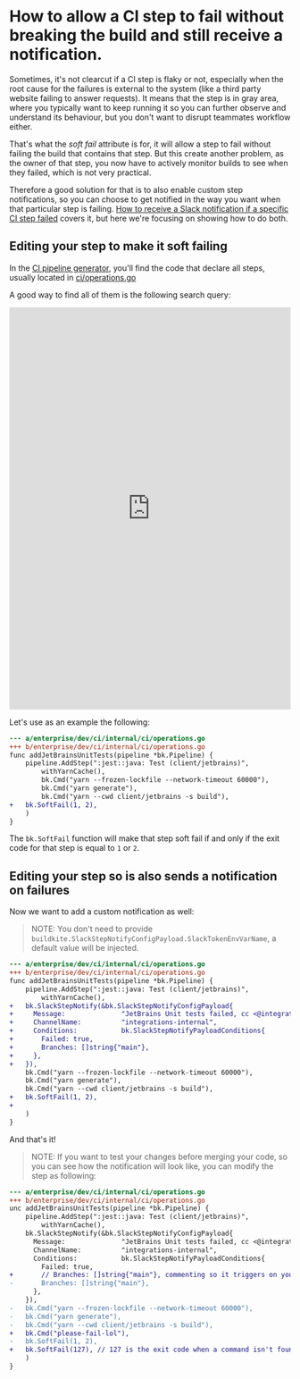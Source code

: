 # How to allow a CI step to fail without breaking the build and still receive a notification.

Sometimes, it's not clearcut if a CI step is flaky or not, especially when the root cause for the failures is external to the system (like a third party website failing to answer requests). It means that the step is in gray area, where you typically want to keep running it so you can further observe and understand its behaviour, but you don't want to disrupt teammates workflow either. 

That's what the _soft fail_ attribute is for, it will allow a step to fail without failing the build that contains that step. But this create another problem, as the owner of that step, you now have to actively monitor builds to see when they failed, which is not very practical.

Therefore a good solution for that is to also enable custom step notifications, so you can choose to get notified in the way you want when that particular step is failing. [How to receive a Slack notification if a specific CI step failed](./receive_slack_notification_on_a_failed_ci_step.md) covers it, but here we're focusing on showing how to do both.

## Editing your step to make it soft failing

In the [CI pipeline generator](../background-information/ci/development.md), you'll find the code that declare all steps, usually located in [ci/operations.go](https://sourcegraph.sourcegraph.com/github.com/sourcegraph/sourcegraph/-/blob/enterprise/dev/ci/internal/ci/operations.go)

A good way to find all of them is the following search query: 

<div class="embed">
  <iframe src="https://sourcegraph.com/embed/notebooks/Tm90ZWJvb2s6MTQwMA=="
    style="width:100%;height:720px" frameborder="0" sandbox="allow-scripts allow-same-origin allow-popups">
  </iframe>
</div>

Let's use as an example the following: 

```diff
--- a/enterprise/dev/ci/internal/ci/operations.go
+++ b/enterprise/dev/ci/internal/ci/operations.go
func addJetBrainsUnitTests(pipeline *bk.Pipeline) {
	pipeline.AddStep(":jest::java: Test (client/jetbrains)",
		withYarnCache(),
		bk.Cmd("yarn --frozen-lockfile --network-timeout 60000"),
		bk.Cmd("yarn generate"),
		bk.Cmd("yarn --cwd client/jetbrains -s build"),
+   bk.SoftFail(1, 2),
	)
}
```

The `bk.SoftFail` function will make that step soft fail if and only if the exit code for that step is equal to `1` or `2`.

## Editing your step so is also sends a notification on failures

Now we want to add a custom notification as well:

> NOTE: You don't need to provide `buildkite.SlackStepNotifyConfigPayload.SlackTokenEnvVarName`, a default value will be injected. 

```diff
--- a/enterprise/dev/ci/internal/ci/operations.go
+++ b/enterprise/dev/ci/internal/ci/operations.go
func addJetBrainsUnitTests(pipeline *bk.Pipeline) {
	pipeline.AddStep(":jest::java: Test (client/jetbrains)",
		withYarnCache(),
+   bk.SlackStepNotify(&bk.SlackStepNotifyConfigPayload{
+     Message:              "JetBrains Unit tests failed, cc <@integrations-eng>",
+     ChannelName:          "integrations-internal",
+     Conditions:           bk.SlackStepNotifyPayloadConditions{
+       Failed: true, 
+       Branches: []string{"main"},
+     },
+   }),
    bk.Cmd("yarn --frozen-lockfile --network-timeout 60000"),
    bk.Cmd("yarn generate"),
    bk.Cmd("yarn --cwd client/jetbrains -s build"),
+   bk.SoftFail(1, 2),
+   
	)
}
```

And that's it! 

> NOTE: If you want to test your changes before merging your code, so you can see how the notification will look like, you can modify the step as following: 

```diff
--- a/enterprise/dev/ci/internal/ci/operations.go
+++ b/enterprise/dev/ci/internal/ci/operations.go
unc addJetBrainsUnitTests(pipeline *bk.Pipeline) {
	pipeline.AddStep(":jest::java: Test (client/jetbrains)",
		withYarnCache(),
    bk.SlackStepNotify(&bk.SlackStepNotifyConfigPayload{
      Message:              "JetBrains Unit tests failed, cc <@integrations-eng>",
      ChannelName:          "integrations-internal",
      Conditions:           bk.SlackStepNotifyPayloadConditions{
        Failed: true, 
+       // Branches: []string{"main"}, commenting so it triggers on your branch, before it gets merged.
-       Branches: []string{"main"},
      },
    }),
-   bk.Cmd("yarn --frozen-lockfile --network-timeout 60000"),
-   bk.Cmd("yarn generate"),
-   bk.Cmd("yarn --cwd client/jetbrains -s build"),
+   bk.Cmd("please-fail-lol"),
-   bk.SoftFail(1, 2),
+   bk.SoftFail(127), // 127 is the exit code when a command isn't found, see the line above.
	)
}
```
